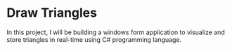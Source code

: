 # Draw Triangles

In this project, I will be building a windows form application to visualize and store triangles in real-time using C# programming language.

